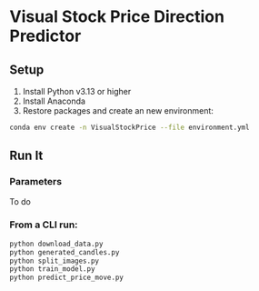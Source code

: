 # Visual Stock Price Direction Predictor

## Setup

1. Install Python v3.13 or higher
1. Install Anaconda
1. Restore packages and create an new environment:

```sh
conda env create -n VisualStockPrice --file environment.yml
```

## Run It

### Parameters

To do

### From a CLI run:

```sh
python download_data.py
python generated_candles.py
python split_images.py
python train_model.py
python predict_price_move.py
```

